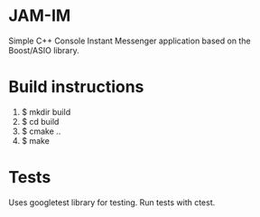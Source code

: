 # JAM-IM
Simple C++ Console Instant Messenger application based on the Boost/ASIO library.

# Build instructions
1. $ mkdir build
2. $ cd build
3. $ cmake ..
4. $ make

# Tests
Uses googletest library for testing. Run tests with ctest.
